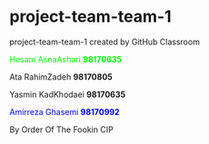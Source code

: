 # project-team-team-1
project-team-team-1 created by GitHub Classroom
<p style="color: lime">Hesam AsnaAshari <b>98170635</b></p>
<p>Ata RahimZadeh <b>98170805</b></p>
<p>Yasmin KadKhodaei <b>98170635</b></p>
<p style="color: blue">Amirreza Ghasemi <b>98170992</b></p>
<p1>By Order Of The Fookin CIP </p1>
